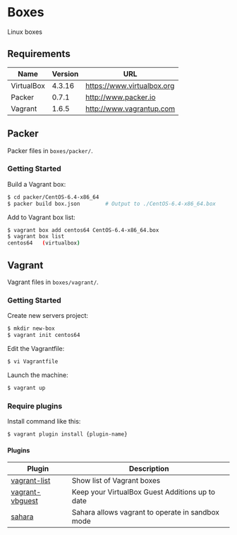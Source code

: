 Boxes
================================================================================

Linux boxes


Requirements
--------------------------------------------------------------------------------

Name       | Version  | URL
---------- | -------- | -------------------------------------------------------
VirtualBox | 4.3.16   | https://www.virtualbox.org
Packer     | 0.7.1    | http://www.packer.io
Vagrant    | 1.6.5    | http://www.vagrantup.com


Packer
--------------------------------------------------------------------------------

Packer files in `boxes/packer/`.

### Getting Started

Build a Vagrant box:

```sh
$ cd packer/CentOS-6.4-x86_64
$ packer build box.json        # Output to ./CentOS-6.4-x86_64.box
```

Add to Vagrant box list:

```sh
$ vagrant box add centos64 CentOS-6.4-x86_64.box
$ vagrant box list
centos64   (virtualbox)
```


Vagrant
--------------------------------------------------------------------------------

Vagrant files in `boxes/vagrant/`.


### Getting Started

Create new servers project:

```sh
$ mkdir new-box
$ vagrant init centos64
```

Edit the Vagrantfile:

```sh
$ vi Vagrantfile
```

Launch the machine:

```sh
$ vagrant up
```

### Require plugins

Install command like this:

```sh
$ vagrant plugin install {plugin-name}
```


#### Plugins

Plugin                    | Description
------------------------- | ---------------------------------------------------
[vagrant-list][]          | Show list of Vagrant boxes
[vagrant-vbguest][]       | Keep your VirtualBox Guest Additions up to date
[sahara][]                | Sahara allows vagrant to operate in sandbox mode


[vagrant-list]:    https://github.com/joshmcarthur/vagrant-list
[vagrant-vbguest]: https://github.com/dotless-de/vagrant-vbguest↩
[sahara]: https://github.com/jedi4ever/sahara
